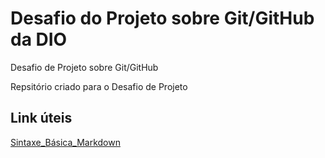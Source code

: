 # Desafio do Projeto sobre Git/GitHub da DIO
Desafio de Projeto sobre Git/GitHub

Repsitório criado para o Desafio de Projeto

## Link úteis 
[Sintaxe_Básica_Markdown](https://www.markdownguide.org/basic-syntax/)

